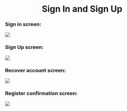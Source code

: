 <h1 align="center">Sign In and Sign Up</h1>

<h3>Sign in screen:</h3>
<img src="https://i.imgur.com/zTmyo0P.png">

<h3>Sign Up screen:</h3>
<img src="https://i.imgur.com/N99YPrE.png">

<h3>Recover account screen:</h3>
<img src="https://i.imgur.com/EAhd1tf.png">

<h3>Register confirmation screen:</h3>
<img src="https://i.imgur.com/ud04VZn.png">
